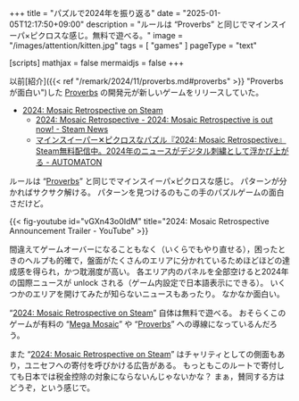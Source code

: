 +++
title = "パズルで2024年を振り返る"
date =  "2025-01-05T12:17:50+09:00"
description = "ルールは “Proverbs” と同じでマインスイーパ×ピクロスな感じ。無料で遊べる。"
image = "/images/attention/kitten.jpg"
tags = [ "games" ]
pageType = "text"

[scripts]
  mathjax = false
  mermaidjs = false
+++

以前[紹介]({{< ref "/remark/2024/11/proverbs.md#proverbs" >}} "Proverbs が面白い")した [Proverbs] の開発元が新しいゲームをリリースしていた。

- [2024: Mosaic Retrospective on Steam](https://store.steampowered.com/app/3380760/2024_Mosaic_Retrospective/)
  - [2024: Mosaic Retrospective - 2024: Mosaic Retrospective is out now! - Steam News](https://store.steampowered.com/news/app/3380760/view/543344429120882525)
  - [マインスイーパー✕ピクロスなパズル『2024: Mosaic Retrospective』Steam無料配信中。2024年のニュースがデジタル刺繍として浮かび上がる - AUTOMATON](https://automaton-media.com/articles/newsjp/20250105-324271/)

ルールは “[Proverbs]” と同じでマインスイーパ×ピクロスな感じ。
パターンが分かればサクサク解ける。
パターンを見つけるのもこの手のパズルゲームの面白さだけど。

{{< fig-youtube id="vGXn43o0IdM" title="2024: Mosaic Retrospective Announcement Trailer - YouTube" >}}

間違えてゲームオーバーになることもなく（いくらでもやり直せる），困ったときのヘルプも的確で，盤面がたくさんのエリアに分かれているためほどほどの達成感を得られ，かつ耽溺度が高い。
各エリア内のパネルを全部空けると2024年の国際ニュースが unlock される（ゲーム内設定で日本語表示にできる）。
いくつかのエリアを開けてみたが知らないニュースもあったり。
なかなか面白い。

“[2024: Mosaic Retrospective on Steam]” 自体は無料で遊べる。
おそらくこのゲームが有料の “[Mega Mosaic]” や “[Proverbs]” への導線になっているんだろう。

また “[2024: Mosaic Retrospective on Steam]” はチャリティとしての側面もあり，ユニセフへの寄付を呼びかける広告がある。
もっともこのルートで寄付しても日本では税金控除の対象にならないんじゃないかな？ まぁ，賛同する方はどうぞ，という感じで。


[Proverbs]: https://store.steampowered.com/app/3083300/Proverbs/ "Proverbs on Steam"
[2024: Mosaic Retrospective on Steam]: https://store.steampowered.com/app/3380760/2024_Mosaic_Retrospective/ "2024: Mosaic Retrospective on Steam"
[Mega Mosaic]: https://store.steampowered.com/app/2915950/Mega_Mosaic/ "Steam：Mega Mosaic"

<!-- eof -->

